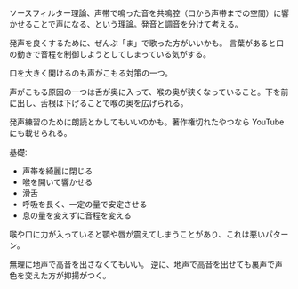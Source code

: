 ソースフィルター理論、声帯で鳴った音を共鳴腔（口から声帯までの空間）に響かせることで声になる、という理論。発音と調音を分けて考える。

発声を良くするために、ぜんぶ「ま」で歌った方がいいかも。
言葉があると口の動きで音程を制御しようとしてしまっている気がする。

口を大きく開けるのも声がこもる対策の一つ。

声がこもる原因の一つは舌が奥に入って、喉の奥が狭くなっていること。下を前に出し、舌根は下げることで喉の奥を広げられる。

発声練習のために朗読とかしてもいいのかも。著作権切れたやつなら YouTube にも載せられる。

基礎:

- 声帯を綺麗に閉じる
- 喉を開いて響かせる
- 滑舌
- 呼吸を長く、一定の量で安定させる
- 息の量を変えずに音程を変える

喉や口に力が入っていると顎や唇が震えてしまうことがあり、これは悪いパターン。

無理に地声で高音を出さなくてもいい。
逆に、地声で高音を出せても裏声で声色を変えた方が抑揚がつく。
